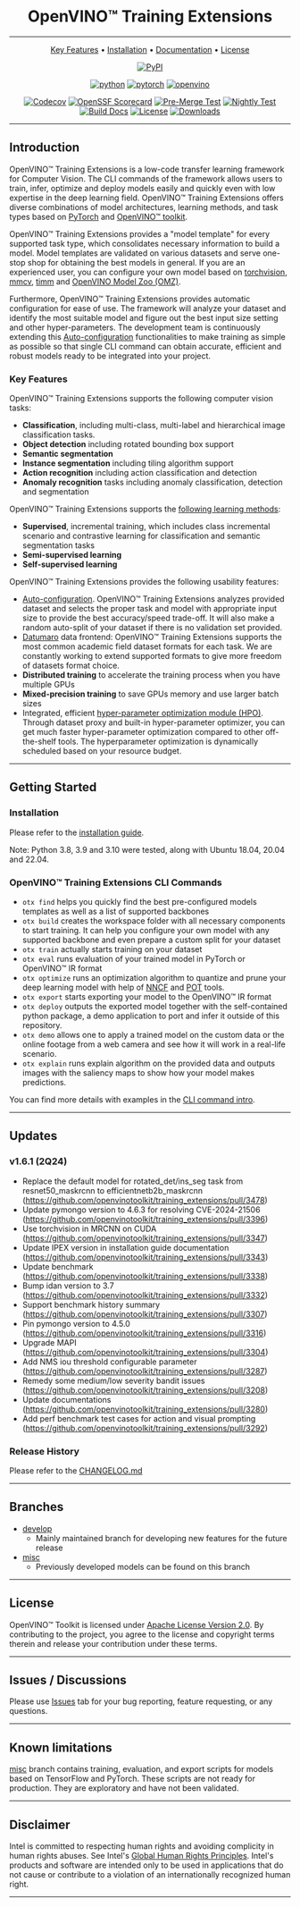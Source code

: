 <div align="center">

# OpenVINO™ Training Extensions

---

[Key Features](#key-features) •
[Installation](https://openvinotoolkit.github.io/training_extensions/latest/guide/get_started/installation.html) •
[Documentation](https://openvinotoolkit.github.io/training_extensions/latest/index.html) •
[License](#license)

[![PyPI](https://img.shields.io/pypi/v/otx)](https://pypi.org/project/otx)

<!-- markdownlint-disable MD042 -->

[![python](https://img.shields.io/badge/python-3.8%2B-green)]()
[![pytorch](https://img.shields.io/badge/pytorch-1.13.1%2B-orange)]()
[![openvino](https://img.shields.io/badge/openvino-2023.3-purple)]()

<!-- markdownlint-enable  MD042 -->

[![Codecov](https://codecov.io/gh/openvinotoolkit/training_extensions/branch/develop/graph/badge.svg?token=9HVFNMPFGD)](https://codecov.io/gh/openvinotoolkit/training_extensions)
[![OpenSSF Scorecard](https://api.securityscorecards.dev/projects/github.com/openvinotoolkit/training_extensions/badge)](https://securityscorecards.dev/viewer/?uri=github.com/openvinotoolkit/training_extensions)
[![Pre-Merge Test](https://github.com/openvinotoolkit/training_extensions/actions/workflows/pre_merge.yml/badge.svg)](https://github.com/openvinotoolkit/training_extensions/actions/workflows/pre_merge.yml)
[![Nightly Test](https://github.com/openvinotoolkit/training_extensions/actions/workflows/daily.yml/badge.svg)](https://github.com/openvinotoolkit/training_extensions/actions/workflows/daily.yml)
[![Build Docs](https://github.com/openvinotoolkit/training_extensions/actions/workflows/docs.yml/badge.svg)](https://github.com/openvinotoolkit/training_extensions/actions/workflows/docs.yml)
[![License](https://img.shields.io/badge/License-Apache%202.0-blue.svg)](https://opensource.org/licenses/Apache-2.0)
[![Downloads](https://static.pepy.tech/personalized-badge/otx?period=total&units=international_system&left_color=grey&right_color=green&left_text=PyPI%20Downloads)](https://pepy.tech/project/otx)

---

</div>

## Introduction

OpenVINO™ Training Extensions is a low-code transfer learning framework for Computer Vision.
The CLI commands of the framework allows users to train, infer, optimize and deploy models easily and quickly even with low expertise in the deep learning field.
OpenVINO™ Training Extensions offers diverse combinations of model architectures, learning methods, and task types based on [PyTorch](https://pytorch.org) and [OpenVINO™ toolkit](https://software.intel.com/en-us/openvino-toolkit).

OpenVINO™ Training Extensions provides a "model template" for every supported task type, which consolidates necessary information to build a model.
Model templates are validated on various datasets and serve one-stop shop for obtaining the best models in general.
If you are an experienced user, you can configure your own model based on [torchvision](https://pytorch.org/vision/stable/index.html), [mmcv](https://github.com/open-mmlab/mmcv), [timm](https://github.com/huggingface/pytorch-image-models) and [OpenVINO Model Zoo (OMZ)](https://github.com/openvinotoolkit/open_model_zoo).

Furthermore, OpenVINO™ Training Extensions provides automatic configuration for ease of use.
The framework will analyze your dataset and identify the most suitable model and figure out the best input size setting and other hyper-parameters.
The development team is continuously extending this [Auto-configuration](https://openvinotoolkit.github.io/training_extensions/stable/guide/explanation/additional_features/auto_configuration.html) functionalities to make training as simple as possible so that single CLI command can obtain accurate, efficient and robust models ready to be integrated into your project.

### Key Features

OpenVINO™ Training Extensions supports the following computer vision tasks:

- **Classification**, including multi-class, multi-label and hierarchical image classification tasks.
- **Object detection** including rotated bounding box support
- **Semantic segmentation**
- **Instance segmentation** including tiling algorithm support
- **Action recognition** including action classification and detection
- **Anomaly recognition** tasks including anomaly classification, detection and segmentation

OpenVINO™ Training Extensions supports the [following learning methods](https://openvinotoolkit.github.io/training_extensions/latest/guide/explanation/algorithms/index.html):

- **Supervised**, incremental training, which includes class incremental scenario and contrastive learning for classification and semantic segmentation tasks
- **Semi-supervised learning**
- **Self-supervised learning**

OpenVINO™ Training Extensions provides the following usability features:

- [Auto-configuration](https://openvinotoolkit.github.io/training_extensions/stable/guide/explanation/additional_features/auto_configuration.html). OpenVINO™ Training Extensions analyzes provided dataset and selects the proper task and model with appropriate input size to provide the best accuracy/speed trade-off. It will also make a random auto-split of your dataset if there is no validation set provided.
- [Datumaro](https://openvinotoolkit.github.io/datumaro/stable/index.html) data frontend: OpenVINO™ Training Extensions supports the most common academic field dataset formats for each task. We are constantly working to extend supported formats to give more freedom of datasets format choice.
- **Distributed training** to accelerate the training process when you have multiple GPUs
- **Mixed-precision training** to save GPUs memory and use larger batch sizes
- Integrated, efficient [hyper-parameter optimization module (HPO)](https://openvinotoolkit.github.io/training_extensions/stable/guide/explanation/additional_features/hpo.html). Through dataset proxy and built-in hyper-parameter optimizer, you can get much faster hyper-parameter optimization compared to other off-the-shelf tools. The hyperparameter optimization is dynamically scheduled based on your resource budget.

---

## Getting Started

### Installation

Please refer to the [installation guide](https://openvinotoolkit.github.io/training_extensions/latest/guide/get_started/installation.html).

Note: Python 3.8, 3.9 and 3.10 were tested, along with Ubuntu 18.04, 20.04 and 22.04.

### OpenVINO™ Training Extensions CLI Commands

- `otx find` helps you quickly find the best pre-configured models templates as well as a list of supported backbones
- `otx build` creates the workspace folder with all necessary components to start training. It can help you configure your own model with any supported backbone and even prepare a custom split for your dataset
- `otx train` actually starts training on your dataset
- `otx eval` runs evaluation of your trained model in PyTorch or OpenVINO™ IR format
- `otx optimize` runs an optimization algorithm to quantize and prune your deep learning model with help of [NNCF](https://github.com/openvinotoolkit/nncf) and [POT](https://docs.openvino.ai/latest/pot_introduction.html) tools.
- `otx export` starts exporting your model to the OpenVINO™ IR format
- `otx deploy` outputs the exported model together with the self-contained python package, a demo application to port and infer it outside of this repository.
- `otx demo` allows one to apply a trained model on the custom data or the online footage from a web camera and see how it will work in a real-life scenario.
- `otx explain` runs explain algorithm on the provided data and outputs images with the saliency maps to show how your model makes predictions.

You can find more details with examples in the [CLI command intro](https://openvinotoolkit.github.io/training_extensions/latest/guide/get_started/cli_commands.html).

---

## Updates

### v1.6.1 (2Q24)

- Replace the default model for rotated_det/ins_seg task from resnet50_maskrcnn to efficientnetb2b_maskrcnn (<https://github.com/openvinotoolkit/training_extensions/pull/3478>)
- Update pymongo version to 4.6.3 for resolving CVE-2024-21506 (<https://github.com/openvinotoolkit/training_extensions/pull/3396>)
- Use torchvision in MRCNN on CUDA (<https://github.com/openvinotoolkit/training_extensions/pull/3347>)
- Update IPEX version in installation guide documentation (<https://github.com/openvinotoolkit/training_extensions/pull/3343>)
- Update benchmark (<https://github.com/openvinotoolkit/training_extensions/pull/3338>)
- Bump idan version to 3.7 (<https://github.com/openvinotoolkit/training_extensions/pull/3332>)
- Support benchmark history summary (<https://github.com/openvinotoolkit/training_extensions/pull/3307>)
- Pin pymongo version to 4.5.0 (<https://github.com/openvinotoolkit/training_extensions/pull/3316>)
- Upgrade MAPI (<https://github.com/openvinotoolkit/training_extensions/pull/3304>)
- Add NMS iou threshold configurable parameter (<https://github.com/openvinotoolkit/training_extensions/pull/3287>)
- Remedy some medium/low severity bandit issues (<https://github.com/openvinotoolkit/training_extensions/pull/3208>)
- Update documentations (<https://github.com/openvinotoolkit/training_extensions/pull/3280>)
- Add perf benchmark test cases for action and visual prompting (<https://github.com/openvinotoolkit/training_extensions/pull/3292>)

### Release History

Please refer to the [CHANGELOG.md](CHANGELOG.md)

---

## Branches

- [develop](https://github.com/openvinotoolkit/training_extensions/tree/develop)
  - Mainly maintained branch for developing new features for the future release
- [misc](https://github.com/openvinotoolkit/training_extensions/tree/misc)
  - Previously developed models can be found on this branch

---

## License

OpenVINO™ Toolkit is licensed under [Apache License Version 2.0](LICENSE).
By contributing to the project, you agree to the license and copyright terms therein and release your contribution under these terms.

---

## Issues / Discussions

Please use [Issues](https://github.com/openvinotoolkit/training_extensions/issues/new/choose) tab for your bug reporting, feature requesting, or any questions.

---

## Known limitations

[misc](https://github.com/openvinotoolkit/training_extensions/tree/misc) branch contains training, evaluation, and export scripts for models based on TensorFlow and PyTorch.
These scripts are not ready for production. They are exploratory and have not been validated.

---

## Disclaimer

Intel is committed to respecting human rights and avoiding complicity in human rights abuses.
See Intel's [Global Human Rights Principles](https://www.intel.com/content/www/us/en/policy/policy-human-rights.html).
Intel's products and software are intended only to be used in applications that do not cause or contribute to a violation of an internationally recognized human right.

---
